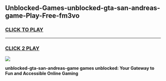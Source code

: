 
## Unblocked-Games-unblocked-gta-san-andreas-game-Play-Free-fm3vo
<h3>
<a href="https://premium76.site?title=unblocked-gta-san-andreas-game&ref=10A">CLICK TO PLAY</a></h3>
<hr>

<h3>
<a href="https://premium76.site?title=unblocked-gta-san-andreas-game&ref=10A">CLICK 2 PLAY</a>
  
</h3>

<a href="https://premium76.site?title=unblocked-gta-san-andreas-game&ref=10A"><img src="https://clearcache.store/games.png"></a>


**unblocked-gta-san-andreas-game games unblocked: Your Gateway to Fun and Accessible Online Gaming**

